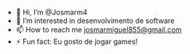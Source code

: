 - 👋 Hi, I’m @Josmarm4
- 👀 I’m interested in desenvolvimento de software
- 📫 How to reach me josmarmiguel855@gmail.com
- ⚡ Fun fact: Eu gosto de jogar games!

<!---
Josmarm4/Josmarm4 is a ✨ special ✨ repository because its `README.md` (this file) appears on your GitHub profile.
You can click the Preview link to take a look at your changes.
--->
